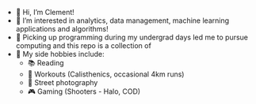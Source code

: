 - 👋 Hi, I’m Clement!
- 👀 I’m interested in analytics, data management, machine learning applications and algorithms!
- 🌱 Picking up programming during my undergrad days led me to pursue computing and this repo is a collection of
- 💞️ My side hobbies include:
    -    📚 Reading
    -    💪 Workouts (Calisthenics, occasional 4km runs)
    -    📸 Street photography
    -    🎮 Gaming (Shooters - Halo, COD)

<!---
clement7903/clement7903 is a ✨ special ✨ repository because its `README.md` (this file) appears on your GitHub profile.
You can click the Preview link to take a look at your changes.
--->

